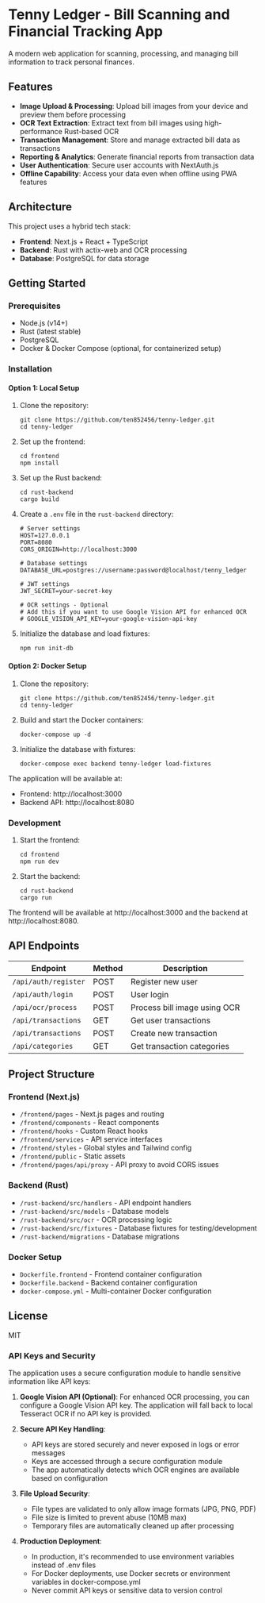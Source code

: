 # Tenny Ledger - Bill Scanning and Financial Tracking App

A modern web application for scanning, processing, and managing bill information to track personal finances.

## Features

- **Image Upload & Processing**: Upload bill images from your device and preview them before processing
- **OCR Text Extraction**: Extract text from bill images using high-performance Rust-based OCR
- **Transaction Management**: Store and manage extracted bill data as transactions
- **Reporting & Analytics**: Generate financial reports from transaction data
- **User Authentication**: Secure user accounts with NextAuth.js
- **Offline Capability**: Access your data even when offline using PWA features

## Architecture

This project uses a hybrid tech stack:

- **Frontend**: Next.js + React + TypeScript
- **Backend**: Rust with actix-web and OCR processing
- **Database**: PostgreSQL for data storage

## Getting Started

### Prerequisites

- Node.js (v14+)
- Rust (latest stable)
- PostgreSQL
- Docker & Docker Compose (optional, for containerized setup)

### Installation

#### Option 1: Local Setup

1. Clone the repository:
   ```
   git clone https://github.com/ten852456/tenny-ledger.git
   cd tenny-ledger
   ```

2. Set up the frontend:
   ```
   cd frontend
   npm install
   ```

3. Set up the Rust backend:
   ```
   cd rust-backend
   cargo build
   ```

4. Create a `.env` file in the `rust-backend` directory:
   ```
   # Server settings
   HOST=127.0.0.1
   PORT=8080
   CORS_ORIGIN=http://localhost:3000

   # Database settings
   DATABASE_URL=postgres://username:password@localhost/tenny_ledger
   
   # JWT settings
   JWT_SECRET=your-secret-key
   
   # OCR settings - Optional
   # Add this if you want to use Google Vision API for enhanced OCR
   # GOOGLE_VISION_API_KEY=your-google-vision-api-key
   ```

5. Initialize the database and load fixtures:
   ```
   npm run init-db
   ```

#### Option 2: Docker Setup

1. Clone the repository:
   ```
   git clone https://github.com/ten852456/tenny-ledger.git
   cd tenny-ledger
   ```

2. Build and start the Docker containers:
   ```
   docker-compose up -d
   ```

3. Initialize the database with fixtures:
   ```
   docker-compose exec backend tenny-ledger load-fixtures
   ```

The application will be available at:
- Frontend: http://localhost:3000
- Backend API: http://localhost:8080

### Development

1. Start the frontend:
   ```
   cd frontend
   npm run dev
   ```

2. Start the backend:
   ```
   cd rust-backend
   cargo run
   ```

The frontend will be available at http://localhost:3000 and the backend at http://localhost:8080.

## API Endpoints

| Endpoint | Method | Description |
|----------|--------|-------------|
| `/api/auth/register` | POST | Register new user |
| `/api/auth/login` | POST | User login |
| `/api/ocr/process` | POST | Process bill image using OCR |
| `/api/transactions` | GET | Get user transactions |
| `/api/transactions` | POST | Create new transaction |
| `/api/categories` | GET | Get transaction categories |

## Project Structure

### Frontend (Next.js)

- `/frontend/pages` - Next.js pages and routing
- `/frontend/components` - React components
- `/frontend/hooks` - Custom React hooks
- `/frontend/services` - API service interfaces
- `/frontend/styles` - Global styles and Tailwind config
- `/frontend/public` - Static assets
- `/frontend/pages/api/proxy` - API proxy to avoid CORS issues

### Backend (Rust)

- `/rust-backend/src/handlers` - API endpoint handlers
- `/rust-backend/src/models` - Database models
- `/rust-backend/src/ocr` - OCR processing logic
- `/rust-backend/src/fixtures` - Database fixtures for testing/development
- `/rust-backend/migrations` - Database migrations

### Docker Setup

- `Dockerfile.frontend` - Frontend container configuration
- `Dockerfile.backend` - Backend container configuration
- `docker-compose.yml` - Multi-container Docker configuration

## License

MIT 

### API Keys and Security

The application uses a secure configuration module to handle sensitive information like API keys:

1. **Google Vision API (Optional)**: For enhanced OCR processing, you can configure a Google Vision API key. The application will fall back to local Tesseract OCR if no API key is provided.

2. **Secure API Key Handling**:
   - API keys are stored securely and never exposed in logs or error messages
   - Keys are accessed through a secure configuration module
   - The app automatically detects which OCR engines are available based on configuration

3. **File Upload Security**:
   - File types are validated to only allow image formats (JPG, PNG, PDF)
   - File size is limited to prevent abuse (10MB max)
   - Temporary files are automatically cleaned up after processing

4. **Production Deployment**:
   - In production, it's recommended to use environment variables instead of .env files
   - For Docker deployments, use Docker secrets or environment variables in docker-compose.yml
   - Never commit API keys or sensitive data to version control 